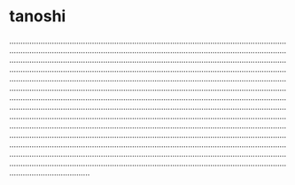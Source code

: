 # tanoshi

............................................................................................................................................................................................................................................................................................................................................................................................................................................................................................................................................................................................................................................................................................................................................................................................................................................................................................................................................................................................................................................................................................................................................................................................................................................................................................................................................................................................................................................................................................................................................................................................................................................................................................................................................................................................................................................